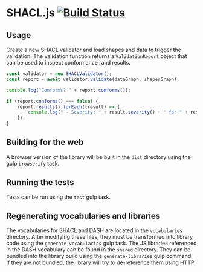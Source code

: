 # SHACL.js [![Build Status](https://travis-ci.org/zazuko/shacl-js.svg?branch=master)](https://travis-ci.org/zazuko/shacl-js)

## Usage

Create a new SHACL validator and load shapes and data to trigger the validation.
The validation function returns a `ValidationReport` object that can be used to inspect conformance rand results.

```javascript
const validator = new SHACLValidator();
const report = await validator.validate(dataGraph, shapesGraph);

console.log("Conforms? " + report.conforms());

if (report.conforms() === false) {
    report.results().forEach((result) => {
        console.log(" - Severity: " + result.severity() + " for " + result.sourceConstraintComponent());
    });
}
```

## Building for the web

A browser version of the library will be built in the `dist` directory using the gulp `browserify` task.

## Running the tests

Tests can be run using the `test` gulp task.

## Regenerating vocabularies and libraries

The vocabularies for SHACL and DASH are located in the `vocabularies` directory. After modifying these files, they must
be transformed into library code using the `generate-vocabularies` gulp task.
The JS libraries referenced in the DASH vocabulary can be found in the `shared` directory. They can be bundled into the
library build using the `generate-libraries` gulp command. If they are not bundled, the library will try to de-reference
them using HTTP.
